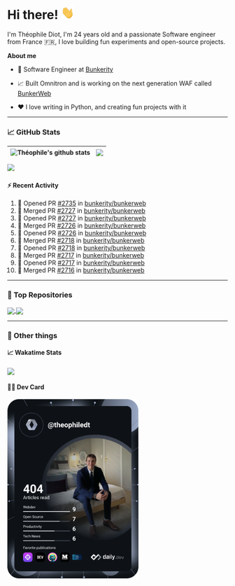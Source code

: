 # Hi there! <img src="./wave.gif" width="30px" height="30px" />

I'm Théophile Diot, I'm 24 years old and a passionate Software engineer from France 🇫🇷, I love building fun experiments and open-source projects.

**About me**

- 💼 Software Engineer at [Bunkerity](https://www.bunkerity.com/)

- 📈 Built Omnitron and is working on the next generation WAF called [BunkerWeb](https://www.bunkerweb.io)

- ❤️ I love writing in Python, and creating fun projects with it

---

### 📈 GitHub Stats

| <img align="center" src="https://github-readme-stats.vercel.app/api?username=TheophileDiot&show_icons=true&include_all_commits=true&theme=algolia&hide_border=true&rank_icon=github" alt="Théophile's github stats" /> | <img align="center" src="https://github-readme-stats.vercel.app/api/top-langs/?username=TheophileDiot&layout=compact&theme=algolia&hide_border=true" /> |
| ---------------------------------------------------------------------------------------------------------------------------------------------------------------------------------------------------------------------- | ------------------------------------------------------------------------------------------------------------------------------------------------------- |

![](https://github-readme-activity-graph.vercel.app/graph?username=TheophileDiot&theme=tokyo-night)

#### :zap: Recent Activity

<!--START_SECTION:activity-->
1. 💪 Opened PR [#2735](https://github.com/bunkerity/bunkerweb/pull/2735) in [bunkerity/bunkerweb](https://github.com/bunkerity/bunkerweb)
2. 🎉 Merged PR [#2727](https://github.com/bunkerity/bunkerweb/pull/2727) in [bunkerity/bunkerweb](https://github.com/bunkerity/bunkerweb)
3. 💪 Opened PR [#2727](https://github.com/bunkerity/bunkerweb/pull/2727) in [bunkerity/bunkerweb](https://github.com/bunkerity/bunkerweb)
4. 🎉 Merged PR [#2726](https://github.com/bunkerity/bunkerweb/pull/2726) in [bunkerity/bunkerweb](https://github.com/bunkerity/bunkerweb)
5. 💪 Opened PR [#2726](https://github.com/bunkerity/bunkerweb/pull/2726) in [bunkerity/bunkerweb](https://github.com/bunkerity/bunkerweb)
6. 🎉 Merged PR [#2718](https://github.com/bunkerity/bunkerweb/pull/2718) in [bunkerity/bunkerweb](https://github.com/bunkerity/bunkerweb)
7. 💪 Opened PR [#2718](https://github.com/bunkerity/bunkerweb/pull/2718) in [bunkerity/bunkerweb](https://github.com/bunkerity/bunkerweb)
8. 🎉 Merged PR [#2717](https://github.com/bunkerity/bunkerweb/pull/2717) in [bunkerity/bunkerweb](https://github.com/bunkerity/bunkerweb)
9. 💪 Opened PR [#2717](https://github.com/bunkerity/bunkerweb/pull/2717) in [bunkerity/bunkerweb](https://github.com/bunkerity/bunkerweb)
10. 🎉 Merged PR [#2716](https://github.com/bunkerity/bunkerweb/pull/2716) in [bunkerity/bunkerweb](https://github.com/bunkerity/bunkerweb)
<!--END_SECTION:activity-->

---

### 🔧 Top Repositories

<a href="https://github.com/bunkerity/bunkerweb">
  <img align="center" src="https://github-readme-stats.vercel.app/api/pin/?username=Bunkerity&repo=bunkerweb&theme=algolia" />
</a>
<a href="https://github.com/TheophileDiot/Omnitron">
  <img align="center" src="https://github-readme-stats.vercel.app/api/pin/?username=TheophileDiot&repo=Omnitron&theme=algolia" />
</a>

---

### 🎉 Other things

#### 📈 Wakatime Stats

<a href="https://wakatime.com/@theophile_bunkerity">
  <img align="center" src="https://github-readme-stats.vercel.app/api/wakatime?username=3aa5ce41-c253-43d9-8441-a721e446a45f&layout=compact&theme=algolia" />
</a>

#### 👨‍💻 Dev Card

<a href="https://app.daily.dev/TheophileDt">
  <img src="./devcard.svg" width="300" alt="Théophile Diot's Dev Card"/>
</a>
